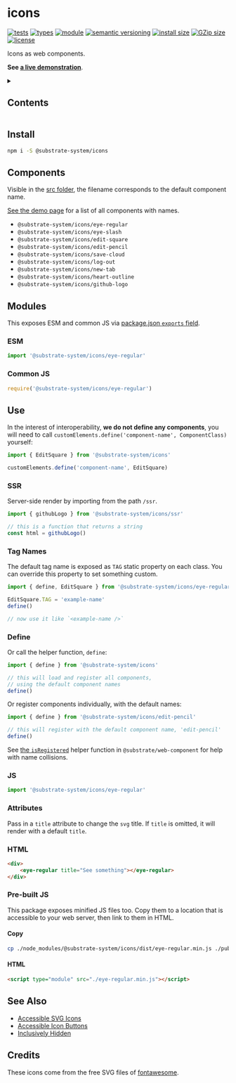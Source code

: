 # icons
[![tests](https://img.shields.io/github/actions/workflow/status/substrate-system/icons/nodejs.yml?style=flat-square)](https://github.com/substrate-system/icons/actions/workflows/nodejs.yml)
[![types](https://img.shields.io/npm/types/@substrate-system/icons?style=flat-square)](README.md)
[![module](https://img.shields.io/badge/module-ESM%2FCJS-blue?style=flat-square)](README.md)
[![semantic versioning](https://img.shields.io/badge/semver-2.0.0-blue?logo=semver&style=flat-square)](https://semver.org/)
[![install size](https://flat.badgen.net/packagephobia/install/@substrate-system/icons?cache-control=no-cache)](https://packagephobia.com/result?p=@substrate-system/icons)
[![GZip size](https://flat.badgen.net/bundlephobia/minzip/@substrate-system/icons?color=green)](https://bundlephobia.com/package/@substrate-system/icons)
[![license](https://img.shields.io/badge/license-Big_Time-blue?style=flat-square)](LICENSE)


Icons as web components.

**See [a live demonstration](https://substrate-system.github.io/icons/)**.

<details><summary><h2>Contents</h2></summary>

<!-- toc -->

- [Install](#install)
- [Components](#components)
- [Modules](#modules)
  * [ESM](#esm)
  * [Common JS](#common-js)
- [Use](#use)
  * [SSR](#ssr)
  * [Tag Names](#tag-names)
  * [Define](#define)
  * [JS](#js)
  * [Attributes](#attributes)
  * [HTML](#html)
  * [Pre-built JS](#pre-built-js)
- [See Also](#see-also)
- [Credits](#credits)

<!-- tocstop -->

</details>

## Install

```sh
npm i -S @substrate-system/icons
```

## Components

Visible in the [src folder](./src/), the filename corresponds to the default
component name.

[See the demo page](https://substrate-system.github.io/icons/) for a list of
all components with names.

* `@substrate-system/icons/eye-regular`
* `@substrate-system/icons/eye-slash`
* `@substrate-system/icons/edit-square`
* `@substrate-system/icons/edit-pencil`
* `@substrate-system/icons/save-cloud`
* `@substrate-system/icons/log-out`
* `@substrate-system/icons/new-tab`
* `@substrate-system/icons/heart-outline`
* `@substrate-system/icons/github-logo`


## Modules

This exposes ESM and common JS via [package.json `exports` field](https://nodejs.org/api/packages.html#exports).

### ESM
```js
import '@substrate-system/icons/eye-regular'
```

### Common JS
```js
require('@substrate-system/icons/eye-regular')
```

## Use
In the interest of interoperability, **we do not define any components**, you
will need to call `customElements.define('component-name', ComponentClass)`
yourself:

```js
import { EditSquare } from '@substrate-system/icons'

customElements.define('component-name', EditSquare)
```

### SSR
Server-side render by importing from the path `/ssr`.

```js
import { githubLogo } from '@substrate-system/icons/ssr'

// this is a function that returns a string
const html = githubLogo()
```

### Tag Names
The default tag name is exposed as `TAG` static property on each class.
You can override this property to set something custom.
```js
import { define, EditSquare } from '@substrate-system/icons/eye-regular'

EditSquare.TAG = 'example-name'
define()

// now use it like `<example-name />`
```

### Define

Or call the helper function, `define`:
```js
import { define } from '@substrate-system/icons'

// this will load and register all components,
// using the default component names
define()
```

Or register components individually, with the default names:
```js
import { define } from '@substrate-system/icons/edit-pencil'

// this will register with the default component name, 'edit-pencil'
define()
```

See [the `isRegistered`](https://github.com/substrate-system/web-component#isregistered)
helper function in `@substrate/web-component` for help with name collisions.

### JS
```js
import '@substrate-system/icons/eye-regular'
```

### Attributes
Pass in a `title` attribute to change the `svg` title. If `title` is omitted,
it will render with a default `title`.

### HTML
```html
<div>
    <eye-regular title="See something"></eye-regular>
</div>
```

### Pre-built JS
This package exposes minified JS files too. Copy them to a location that is
accessible to your web server, then link to them in HTML.

#### Copy
```sh
cp ./node_modules/@substrate-system/icons/dist/eye-regular.min.js ./public
```

#### HTML
```html
<script type="module" src="./eye-regular.min.js"></script>
```

## See Also

* [Accessible SVG Icons](https://css-tricks.com/accessible-svg-icons/)
* [Accessible Icon Buttons](https://www.sarasoueidan.com/blog/accessible-icon-buttons/)
* [Inclusively Hidden](https://www.scottohara.me/blog/2017/04/14/inclusively-hidden.html)

## Credits

These icons come from the free SVG files of [fontawesome](https://fontawesome.com/).
